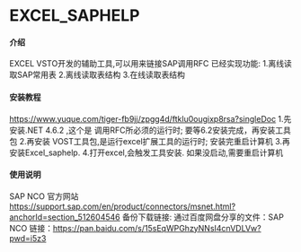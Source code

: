 # EXCEL_SAPHELP

#### 介绍
EXCEL VSTO开发的辅助工具,可以用来链接SAP调用RFC
已经实现功能:
1.离线读取SAP常用表
2.离线读取表结构
3.在线读取表结构

 
#### 安装教程
https://www.yuque.com/tiger-fb9jj/zpgg4d/ftklu0ougixp8rsa?singleDoc
1.先安装.NET 4.6.2 ,这个是 调用RFC所必须的运行时;
  要等6.2安装完成，再安装工具包
2.再安装 VOST工具包,是运行excel扩展工具的运行时;
安装完重启计算机
3.再安装Excel_saphelp.
4.打开excel,会触发工具安装.
如果没启动,需要重启计算机

#### 使用说明

SAP NCO 官方网站
https://support.sap.com/en/product/connectors/msnet.html?anchorId=section_512604546
备份下载链接:
通过百度网盘分享的文件：SAP NCO
链接：https://pan.baidu.com/s/15sEqWPGhzyNNsI4cnVDLVw?pwd=i5z3
